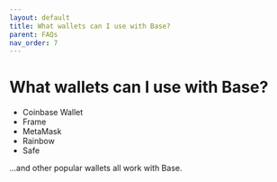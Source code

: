 ```yaml
---
layout: default
title: What wallets can I use with Base?
parent: FAQs
nav_order: 7
---
```


# What wallets can I use with Base?

+ Coinbase Wallet
+ Frame
+ MetaMask
+ Rainbow
+ Safe

...and other popular wallets all work with Base.
